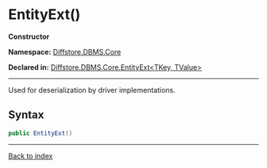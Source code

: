 # EntityExt()

**Constructor**

**Namespace:** [Diffstore.DBMS.Core](Diffstore.DBMS.Core.md)

**Declared in:** [Diffstore.DBMS.Core.EntityExt<TKey, TValue>](Diffstore.DBMS.Core.EntityExt{TKey,TValue}.md)

------



Used for deserialization by driver implementations.


## Syntax

```csharp
public EntityExt()
```

------

[Back to index](index.md)
